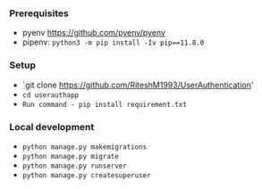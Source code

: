 ### Prerequisites


* pyenv https://github.com/pyenv/pyenv
* pipenv: `python3 -m pip install -Iv pip==11.8.0`



### Setup

   * `git clone https://github.com/RiteshM1993/UserAuthentication'
   * `cd userauthapp`
   * `Run command - pip install requirement.txt`


### Local development
   * `python manage.py makemigrations`
   * `python manage.py migrate`
   * `python manage.py runserver`
   * `python manage.py createsuperuser`

   

